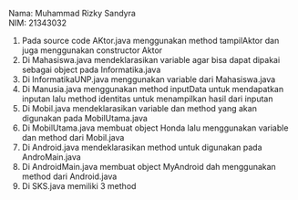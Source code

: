 Nama: Muhammad Rizky Sandyra  
NIM: 21343032  

1. Pada source code AKtor.java menggunakan method tampilAktor dan juga menggunakan constructor Aktor
2. Di Mahasiswa.java mendeklarasikan variable agar bisa dapat dipakai sebagai object pada Informatika.java
3. Di InformatikaUNP.java menggunakan variable dari Mahasiswa.java
4. Di Manusia.java menggunakan method inputData untuk mendapatkan inputan lalu method identitas untuk menampilkan hasil dari inputan
5. Di Mobil.java mendeklarasikan variable dan method yang akan digunakan pada MobilUtama.java
6. Di MobilUtama.java membuat object Honda lalu menggunakan variable dan method dari Mobil.java
7. Di Android.java mendeklarasikan method untuk digunakan pada AndroMain.java
8. Di AndroidMain.java membuat object MyAndroid dah menggunakan method dari Android.java
9. Di SKS.java memiliki 3 method

